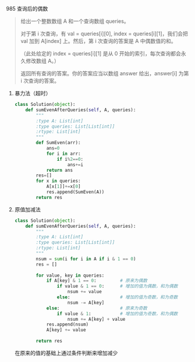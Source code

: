 985 查询后的偶数

> 给出一个整数数组 A 和一个查询数组 queries。
>
> 对于第 i 次查询，有 val = queries[i][0], index = queries[i][1]，我们会把 val 加到 A[index] 上。然后，第 i 次查询的答案是 A 中偶数值的和。
>
> （此处给定的 index = queries[i][1] 是从 0 开始的索引，每次查询都会永久修改数组 A。）
>
> 返回所有查询的答案。你的答案应当以数组 answer 给出，answer[i] 为第 i 次查询的答案。
>

1. 暴力法（超时）

   ```python
   class Solution(object):
       def sumEvenAfterQueries(self, A, queries):
           """
           :type A: List[int]
           :type queries: List[List[int]]
           :rtype: List[int]
           """
           def SumEven(arr):
               ans=0
               for i in arr:
                   if i%2==0:
                       ans+=i
               return ans
           res=[]
           for x in queries:
               A[x[1]]+=x[0]
               res.append(SumEven(A))
           return res
   ```

   

2. 原值加减法

   ```python
   class Solution(object):
       def sumEvenAfterQueries(self, A, queries):
           """
           :type A: List[int]
           :type queries: List[List[int]]
           :rtype: List[int]
           """
           nsum = sum(i for i in A if i & 1 == 0)
           res = []
           
           for value, key in queries:
               if A[key] & 1 == 0:         # 原来为偶数
                   if value & 1 == 0:      # 增加的值为偶数，和为偶数
                       nsum += value
                   else:                   # 增加的值为奇数，和为奇数
                       nsum -= A[key]
               else:                       # 原来为奇数
                   if value & 1:           # 增加的值为奇数，和为偶数
                       nsum += A[key] + value
               res.append(nsum)
               A[key] += value
           
           return res
   ```

   在原来的值的基础上通过条件判断来增加减少